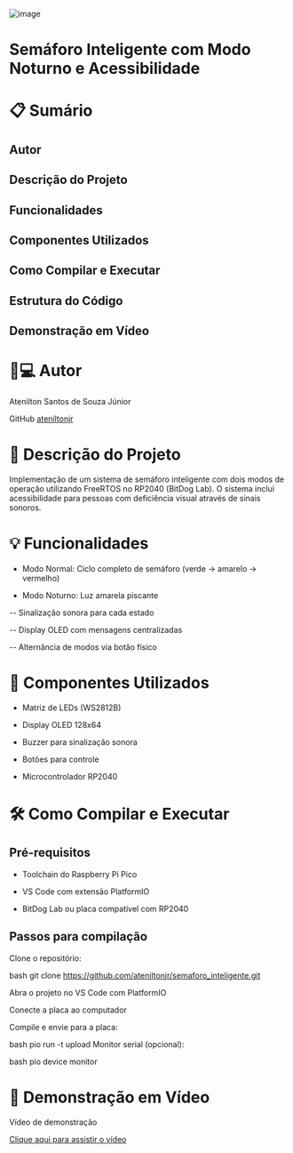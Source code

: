 ![image](https://github.com/user-attachments/assets/f2a5c9b8-6208-4723-8f46-1d74be421827)
# Semáforo Inteligente com Modo Noturno e Acessibilidade

# 📋 Sumário

## Autor
## Descrição do Projeto
## Funcionalidades
## Componentes Utilizados
## Como Compilar e Executar
## Estrutura do Código
## Demonstração em Vídeo


# 👨💻 Autor
Atenilton Santos de Souza Júnior

GitHub [ateniltonjr](https://github.com/ateniltonjr)

# 🚦 Descrição do Projeto
Implementação de um sistema de semáforo inteligente com dois modos de operação utilizando FreeRTOS no RP2040 (BitDog Lab). O sistema inclui acessibilidade para pessoas com deficiência visual através de sinais sonoros.

# 💡 Funcionalidades
- Modo Normal: Ciclo completo de semáforo (verde → amarelo → vermelho)

- Modo Noturno: Luz amarela piscante

-- Sinalização sonora para cada estado

-- Display OLED com mensagens centralizadas

-- Alternância de modos via botão físico

# 🔧 Componentes Utilizados
- Matriz de LEDs (WS2812B)

- Display OLED 128x64

- Buzzer para sinalização sonora

- Botões para controle

- Microcontrolador RP2040

# 🛠 Como Compilar e Executar
## Pré-requisitos
- Toolchain do Raspberry Pi Pico

- VS Code com extensão PlatformIO

- BitDog Lab ou placa compatível com RP2040

## Passos para compilação
Clone o repositório:

bash
git clone https://github.com/ateniltonjr/semaforo_inteligente.git

Abra o projeto no VS Code com PlatformIO

Conecte a placa ao computador

Compile e envie para a placa:

bash
pio run -t upload
Monitor serial (opcional):

bash
pio device monitor


# 🎥 Demonstração em Vídeo
Vídeo de demonstração

[Clique aqui para assistir o vídeo](#)
